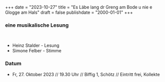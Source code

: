 ﻿﻿+++
date = "2023-10-27"
title = "Es Läbe lang dr Greng am Bode u nie e Glogge am Hals"
draft = false
publishdate = "2000-01-01"
+++

### eine musikalische Lesung

<br>

* Heinz Stalder - Lesung
* Simone Felber - Stimme 

### Datum

* Fr, 27. Oktober 2023  // 19.30 Uhr // Biffig 1, Schötz // Eintritt frei, Kollekte